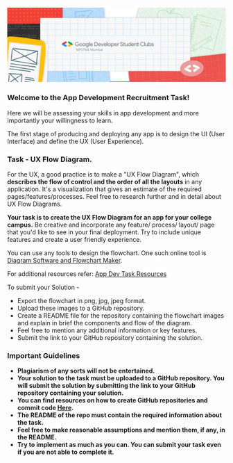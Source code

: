 ![](https://raw.githubusercontent.com/GDSC-NMIMS-MPSTME-Mumbai/App-Dev-Recruitment-Task-22/main/GDSC%20MPSTME%20logo.png)
### Welcome to the App Development Recruitment Task!

Here we will be assessing your skills in app development and more importantly your willingness to learn.

The first stage of producing and deploying any app is to design the UI (User Interface) and define the UX (User Experience).

### Task - UX Flow Diagram.
For the UX, a good practice is to make a "UX Flow Diagram", which **describes the flow of control and the order of all the layouts** in any application. It's a visualization that gives an estimate of the required pages/features/processes. Feel free to research further and in detail about UX Flow Diagrams.

**Your task is to create the UX Flow Diagram for an app for your college campus.** Be creative and incorporate any feature/ process/ layout/ page that you'd like to see in your final deployment. Try to include unique features and create a user friendly experience.

You can use any tools to design the flowchart. One such online tool is [Diagram Software and Flowchart Maker](https://www.diagrams.net/).

For additional resources refer: [App Dev Task Resources](https://drive.google.com/drive/folders/1PeV4Yq6SB2IvBCZlTPS2_U3btA5ivafJ)

To submit your Solution -
- Export the flowchart in png, jpg, jpeg format.
- Upload these images to a GitHub repository.
- Create a README file for the repository containing the flowchart images and explain in brief the components and flow of the diagram.
- Feel free to mention any additional information or key features.
- Submit the link to your GitHub repository containing the solution.

### Important Guidelines
- **Plagiarism of any sorts will not be entertained.**
- **Your solution to the task must be uploaded to a GitHub repository. You will submit the solution by submitting the link to your GitHub repository containing your solution.**
- **You can find resources on how to create GitHub repositories and commit code [Here](https://rogerdudler.github.io/git-guide/).**
- **The README of the repo must contain the required information about the task.**
- **Feel free to make reasonable assumptions and mention them, if any, in the README.**
- **Try to implement as much as you can. You can submit your task even if you are not able to complete it.**
